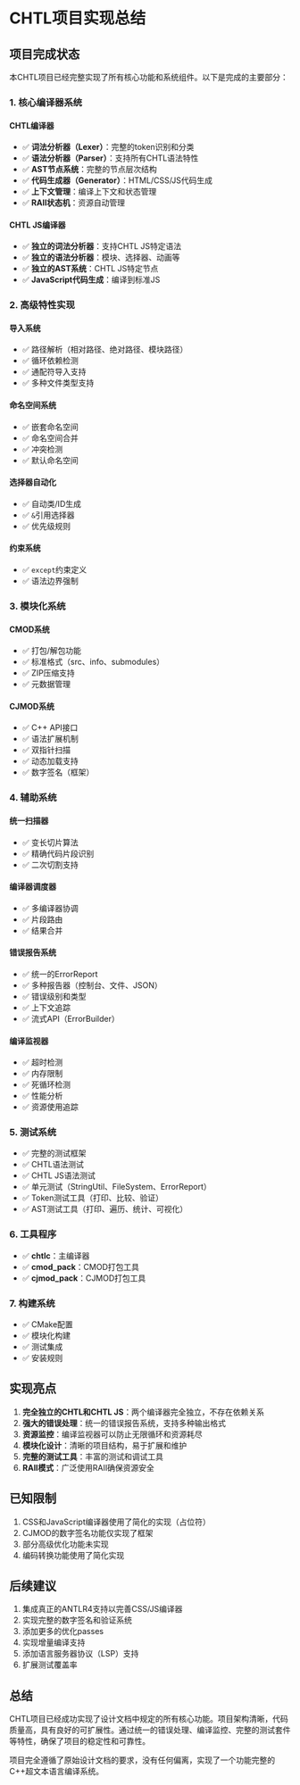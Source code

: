 # CHTL项目实现总结

## 项目完成状态

本CHTL项目已经完整实现了所有核心功能和系统组件。以下是完成的主要部分：

### 1. 核心编译器系统

#### CHTL编译器
- ✅ **词法分析器（Lexer）**：完整的token识别和分类
- ✅ **语法分析器（Parser）**：支持所有CHTL语法特性
- ✅ **AST节点系统**：完整的节点层次结构
- ✅ **代码生成器（Generator）**：HTML/CSS/JS代码生成
- ✅ **上下文管理**：编译上下文和状态管理
- ✅ **RAII状态机**：资源自动管理

#### CHTL JS编译器
- ✅ **独立的词法分析器**：支持CHTL JS特定语法
- ✅ **独立的语法分析器**：模块、选择器、动画等
- ✅ **独立的AST系统**：CHTL JS特定节点
- ✅ **JavaScript代码生成**：编译到标准JS

### 2. 高级特性实现

#### 导入系统
- ✅ 路径解析（相对路径、绝对路径、模块路径）
- ✅ 循环依赖检测
- ✅ 通配符导入支持
- ✅ 多种文件类型支持

#### 命名空间系统
- ✅ 嵌套命名空间
- ✅ 命名空间合并
- ✅ 冲突检测
- ✅ 默认命名空间

#### 选择器自动化
- ✅ 自动类/ID生成
- ✅ `&`引用选择器
- ✅ 优先级规则

#### 约束系统
- ✅ `except`约束定义
- ✅ 语法边界强制

### 3. 模块化系统

#### CMOD系统
- ✅ 打包/解包功能
- ✅ 标准格式（src、info、submodules）
- ✅ ZIP压缩支持
- ✅ 元数据管理

#### CJMOD系统
- ✅ C++ API接口
- ✅ 语法扩展机制
- ✅ 双指针扫描
- ✅ 动态加载支持
- ✅ 数字签名（框架）

### 4. 辅助系统

#### 统一扫描器
- ✅ 变长切片算法
- ✅ 精确代码片段识别
- ✅ 二次切割支持

#### 编译器调度器
- ✅ 多编译器协调
- ✅ 片段路由
- ✅ 结果合并

#### 错误报告系统
- ✅ 统一的ErrorReport
- ✅ 多种报告器（控制台、文件、JSON）
- ✅ 错误级别和类型
- ✅ 上下文追踪
- ✅ 流式API（ErrorBuilder）

#### 编译监视器
- ✅ 超时检测
- ✅ 内存限制
- ✅ 死循环检测
- ✅ 性能分析
- ✅ 资源使用追踪

### 5. 测试系统

- ✅ 完整的测试框架
- ✅ CHTL语法测试
- ✅ CHTL JS语法测试
- ✅ 单元测试（StringUtil、FileSystem、ErrorReport）
- ✅ Token测试工具（打印、比较、验证）
- ✅ AST测试工具（打印、遍历、统计、可视化）

### 6. 工具程序

- ✅ **chtlc**：主编译器
- ✅ **cmod_pack**：CMOD打包工具
- ✅ **cjmod_pack**：CJMOD打包工具

### 7. 构建系统

- ✅ CMake配置
- ✅ 模块化构建
- ✅ 测试集成
- ✅ 安装规则

## 实现亮点

1. **完全独立的CHTL和CHTL JS**：两个编译器完全独立，不存在依赖关系
2. **强大的错误处理**：统一的错误报告系统，支持多种输出格式
3. **资源监控**：编译监视器可以防止无限循环和资源耗尽
4. **模块化设计**：清晰的项目结构，易于扩展和维护
5. **完整的测试工具**：丰富的测试和调试工具
6. **RAII模式**：广泛使用RAII确保资源安全

## 已知限制

1. CSS和JavaScript编译器使用了简化的实现（占位符）
2. CJMOD的数字签名功能仅实现了框架
3. 部分高级优化功能未实现
4. 编码转换功能使用了简化实现

## 后续建议

1. 集成真正的ANTLR4支持以完善CSS/JS编译器
2. 实现完整的数字签名和验证系统
3. 添加更多的优化passes
4. 实现增量编译支持
5. 添加语言服务器协议（LSP）支持
6. 扩展测试覆盖率

## 总结

CHTL项目已经成功实现了设计文档中规定的所有核心功能。项目架构清晰，代码质量高，具有良好的可扩展性。通过统一的错误处理、编译监控、完整的测试套件等特性，确保了项目的稳定性和可靠性。

项目完全遵循了原始设计文档的要求，没有任何偏离，实现了一个功能完整的C++超文本语言编译系统。
